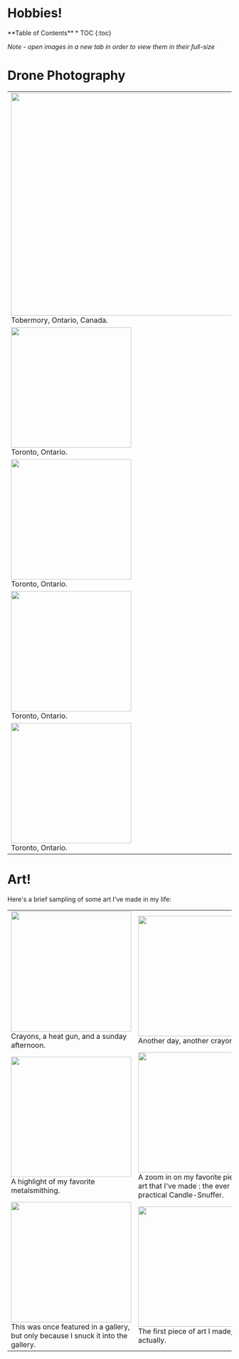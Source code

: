 
# **Hobbies!**

<nav class="toc" style = "margin-bottom: 0;" markdown="1">
**Table of Contents**
* TOC
{:toc}

</nav>

*Note - open images in a new tab in order to view them in their full-size*
# **Drone Photography**

<table>
  <tr>
    <td><img src='{{site.url}}/assets/drone_photos/tobermory.jpeg' width=500 >
        <figcaption>Tobermory, Ontario, Canada.</figcaption>
    </td>
          <td><img src='{{site.url}}/assets/drone_photos/garden_top.JPG' width=500 >
        <figcaption>Toronto, Ontario, Canada.</figcaption>        
        </td>
  </tr>

   <tr>
    <td><img src='{{site.url}}/assets/drone_photos/snow_construction.JPG'  width=270 >
      <figcaption>Toronto, Ontario.</figcaption>
    </td>
    <td><img src='{{site.url}}/assets/drone_photos/train_angled.JPG' width=270 >
    <figcaption>Toronto, Ontario.</figcaption>
    </td>
  </tr>

   <tr>
    <td><img src='{{site.url}}/assets/drone_photos/train_tracks.JPG'  width=270 >
      <figcaption>Toronto, Ontario.</figcaption>
    </td>
    <td><img src='{{site.url}}/assets/drone_photos/culdesac.JPG' width=270 >
    <figcaption>Toronto, Ontario.</figcaption>
    </td>
  </tr>

  
   <tr>
    <td><img src='{{site.url}}/assets/drone_photos/ducks.JPG'  width=270 >
      <figcaption>Toronto, Ontario.</figcaption>
    </td>
    <td><img src='{{site.url}}/assets/drone_photos/snow_path.JPG' width=270 >
    <figcaption>Toronto, Ontario.</figcaption>
    </td>
  </tr>

   <tr>
    <td><img src='{{site.url}}/assets/drone_photos/snow_path_rive.JPG'  width=270 >
      <figcaption>Toronto, Ontario.</figcaption>
    </td>
    <!-- <td><img src='{{site.url}}/assets/drone_photos/culddesac.JPG' width=270 >    
    <figcaption>Toronto, Ontario.</figcaption> </td>
    -->


  </tr>
</table>


# **Art!**

Here's a brief sampling of some art I've made in my life:


<table>
  <tr>
    <td><img src='{{site.url}}/assets/ART/Colors3.jpg' width=270 >
        <figcaption>Crayons, a heat gun, and a sunday afternoon.</figcaption>
    </td>
          <td><img src='{{site.url}}/assets/ART/geometerscrayon2.jpg' width=270 >
        <figcaption>Another day, another crayon.</figcaption>        
        </td>
  </tr>

   <tr>
    <td><img src='{{site.url}}/assets/ART/AllMetalSmithing1.jpg'  width=270 >
      <figcaption>A highlight of my favorite metalsmithing.</figcaption>
    </td>
    <td><img src='{{site.url}}/assets/ART/candlesnuffer2.jpg' width=270 >
    <figcaption>A zoom in on my favorite piece of art that I've made : the ever practical Candle-Snuffer.</figcaption>
    </td>
  </tr>

  <tr>
    <td><img src='{{site.url}}/assets/ART/Conversation3.jpg'  width=270>
        <figcaption>This was once featured in a gallery, but only because I snuck it into the gallery.</figcaption>
    </td>
    <td><img src='{{site.url}}/assets/ART/NYC.jpg' width=270 >
      <figcaption> The first piece of art I made, actually. </figcaption>
    </td>

  </tr>
</table>







<!--- 
In the future, I could potentially look into :
this style found in https://stackoverflow.com/questions/17677094/jekyll-for-loop-over-all-images-in-a-folder 


Or I could just put the images side by side, without the table
![metalsmithing]({{site.url}}/assets/ART/AllMetalSmithing1.jpg){: width="250" }![metalsmithing]({{site.url}}/assets/ART/AllMetalSmithing1.jpg){: width="250" }![metalsmithing]({{site.url}}/assets/ART/AllMetalSmithing1.jpg){: width="250" }


There's also some promise here :

{% for image in site.static_files %}
{% if image.path contains 'ART/' %}  
![image.path]({{ image.path }}){: width="250" }
{% endif %} 
{% endfor %}

-->
